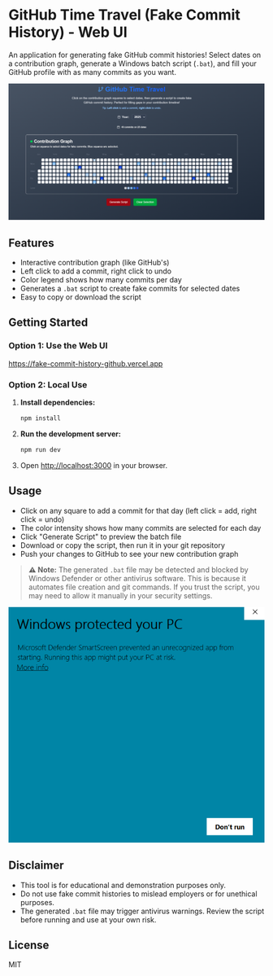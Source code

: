 # GitHub Time Travel (Fake Commit History) - Web UI

An application for generating fake GitHub commit histories! Select dates on a contribution graph, generate a Windows batch script (`.bat`), and fill your GitHub profile with as many commits as you want.

![Thumbnail](/public/thumbnail.png)


## Features

- Interactive contribution graph (like GitHub's)
- Left click to add a commit, right click to undo
- Color legend shows how many commits per day
- Generates a `.bat` script to create fake commits for selected dates
- Easy to copy or download the script

## Getting Started

### Option 1: Use the Web UI

https://fake-commit-history-github.vercel.app

### Option 2: Local Use
1. **Install dependencies:**

   ```bash
   npm install
   ```

2. **Run the development server:**

   ```bash
   npm run dev
   ```

3. Open [http://localhost:3000](http://localhost:3000) in your browser.

## Usage

- Click on any square to add a commit for that day (left click = add, right click = undo)
- The color intensity shows how many commits are selected for each day
- Click "Generate Script" to preview the batch file
- Download or copy the script, then run it in your git repository
- Push your changes to GitHub to see your new contribution graph

> **⚠️ Note:**
> The generated `.bat` file may be detected and blocked by Windows Defender or other antivirus software. This is because it automates file creation and git commands. If you trust the script, you may need to allow it manually in your security settings.

![Warning](/public/warning.png)

## Disclaimer

- This tool is for educational and demonstration purposes only.
- Do not use fake commit histories to mislead employers or for unethical purposes.
- The generated `.bat` file may trigger antivirus warnings. Review the script before running and use at your own risk.

## License

MIT
